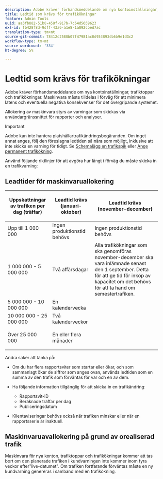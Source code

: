 ```yaml
---
description: Adobe kräver förhandsmeddelande om nya kontoinställningar, trafiktoppar och trafikökningar. Maskinvara måste tilldelas i förväg för att minimera latens och eventuella negativa konsekvenser för det övergripande systemet.
title: Ledtid som krävs för trafikökningar
feature: Admin Tools
uuid: aa3fb882-51b0-458f-917b-7c54d5659623
exl-id: fb428f8d-9dff-43a6-a1e8-1a892cbed7ac
translation-type: tm+mt
source-git-commit: 78412c2588b07f47981ac0d953893db6b9e1d3c2
workflow-type: tm+mt
source-wordcount: '334'
ht-degree: 5%

---
```


# Ledtid som krävs för trafikökningar

Adobe kräver förhandsmeddelande om nya kontoinställningar, trafiktoppar och trafikökningar. Maskinvara måste tilldelas i förväg för att minimera latens och eventuella negativa konsekvenser för det övergripande systemet.

Allokering av maskinvara styrs av varningar som skickas via användargränssnittet för rapporter och analyser.

>[!IMPORTANT]
>
>Adobe kan inte hantera platshållartrafikändringsbegäranden. Om inget annat anges, följ den föreslagna ledtiden så nära som möjligt, inklusive att inte skicka en varning för tidigt. Se [Schemalägg en trafikspik](/help/admin/c-traffic-management/t-traffic-schedule-spike.md) eller [Ange permanent trafikökning](/help/admin/c-traffic-management/t-traffic-permanent.md).

Använd följande riktlinjer för att avgöra hur långt i förväg du måste skicka in en trafikvarning:

## Leadtider för maskinvaruallokering

<table id="table_A67CC3B164F740088797BD8913244E47">
 <thead>
  <tr>
   <th colname="col1" class="entry"> Uppskattningar av trafiken per dag (träffar) </th>
   <th colname="col2" class="entry"> <p>Leadtid krävs (januari-oktober) </p> </th>
   <th colname="col3" class="entry"> <p>Leadtid krävs (november-december) </p> </th>
  </tr>
 </thead>
 <tbody>
  <tr>
   <td colname="col1"> Upp till 1 000 000 </td>
   <td colname="col2"> Ingen produktionstid behövs </td>
   <td colname="col3"> Ingen produktionstid behövs </td>
  </tr>
  <tr>
   <td colname="col1"> 1 000 000 - 5 000 000 </td>
   <td colname="col2"> Två affärsdagar </td>
   <td colname="col3" morerows="3"> Alla trafikökningar som ska genomföras november-december ska vara inlämnade senast den 1 september. Detta för att ge tid för inköp av kapacitet om det behövs för att ta hand om semestertrafiken. </td>
  </tr>
  <tr>
   <td colname="col1"> 5 000 000 - 10 000 000 </td>
   <td colname="col2"> En kalendervecka </td>
  </tr>
  <tr>
   <td colname="col1"> 10 000 000 - 25 000 000 </td>
   <td colname="col2"> Två kalenderveckor </td>
  </tr>
  <tr>
   <td colname="col1"> <p>Över 25 000 000 </p> </td>
   <td colname="col2"> En eller flera månader </td>
  </tr>
 </tbody>
</table>

Andra saker att tänka på:

* Om du har flera rapportsviter som startar eller ökar, och som sammanlagt ökar de siffror som anges ovan, används ledtiden som en summa av den trafik som förväntas för var och en av dem.
* Ha följande information tillgänglig för att skicka in en trafikändring:

   * Rapportsvit-ID
   * Beräknade träffar per dag
   * Publiceringsdatum

* Klientaviseringar behövs också när trafiken minskar eller när en rapportsserie är inaktuell.

## Maskinvaruavallokering på grund av orealiserad trafik

Maskinvara för nya konton, trafiktoppar och trafikökningar kommer att tas bort om den planerade trafiken i kundvarningen inte kommer inom fyra veckor efter&quot;live-datumet&quot;. Om trafiken fortfarande förväntas måste en ny kundvarning genereras i samband med en trafikökning.
